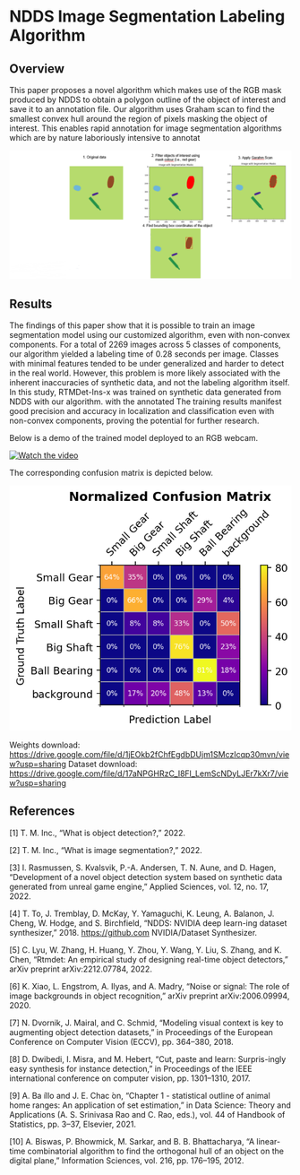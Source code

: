 NDDS Image Segmentation Labeling Algorithm
===============================================

Overview
--------

This paper proposes a novel algorithm which makes use of the RGB mask produced by NDDS to obtain a polygon outline of the object of interest and save it to an annotation file. Our algorithm uses Graham scan to find the smallest convex hull around the region of pixels masking the object of interest. This enables rapid annotation for image segmentation algorithms which are by nature laboriously intensive to annotat

![](./demo1.png)

Results
----------
The findings of this paper show that it is possible to train an image segmentation model using our customized algorithm, even with non-convex components. For a total of 2269 images across 5 classes of components, our algorithm yielded a labeling time of 0.28 seconds per image. Classes with minimal features tended to be under generalized and harder to detect in the real world. However, this problem is more likely associated with the inherent inaccuracies of synthetic data, and not the labeling algorithm itself. In this study, RTMDet-Ins-x was trained on synthetic data generated from NDDS with our algorithm. with the annotated The training results manifest good precision and accuracy in localization and classification even with non-convex components, proving the potential for further research.

Below is a demo of the trained model deployed to an RGB webcam.

[![Watch the video](https://img.youtube.com/watch?v=IjZ-6IQ1uCQ)](https://www.youtube.com/watch?v=IjZ-6IQ1uCQ)

The corresponding confusion matrix is depicted below.

![](./ConfusionMatrix.png)

Weights download: https://drive.google.com/file/d/1jEOkb2fChfEgdbDUjm1SMczIcqp30mvn/view?usp=sharing
Dataset download: https://drive.google.com/file/d/17aNPGHRzC_I8Fl_LemScNDyLJEr7kXr7/view?usp=sharing

References
----------
[1] T. M. Inc., “What is object detection?,” 2022.

[2] T. M. Inc., “What is image segmentation?,” 2022.

[3] I. Rasmussen, S. Kvalsvik, P.-A. Andersen, T. N. Aune, and D. Hagen, “Development of a novel object detection system based on synthetic data generated from unreal game engine,” Applied Sciences, vol. 12, no. 17, 2022.

[4] T. To, J. Tremblay, D. McKay, Y. Yamaguchi, K. Leung, A. Balanon, J. Cheng, W. Hodge, and S. Birchfield, “NDDS: NVIDIA deep learn-ing dataset synthesizer,” 2018. https://github.com NVIDIA/Dataset Synthesizer.

[5] C. Lyu, W. Zhang, H. Huang, Y. Zhou, Y. Wang, Y. Liu, S. Zhang, and K. Chen, “Rtmdet: An empirical study of designing real-time object detectors,” arXiv preprint arXiv:2212.07784, 2022.

[6] K. Xiao, L. Engstrom, A. Ilyas, and A. Madry, “Noise or signal: The role of image backgrounds in object recognition,” arXiv preprint arXiv:2006.09994, 2020.

[7] N. Dvornik, J. Mairal, and C. Schmid, “Modeling visual context is key to augmenting object detection datasets,” in Proceedings of the European Conference on Computer Vision (ECCV), pp. 364–380, 2018.

[8] D. Dwibedi, I. Misra, and M. Hebert, “Cut, paste and learn: Surpris-ingly easy synthesis for instance detection,” in Proceedings of the IEEE international conference on computer vision, pp. 1301–1310, 2017.

[9] A. Ba ́ıllo and J. E. Chac ́on, “Chapter 1 - statistical outline of animal home ranges: An application of set estimation,” in Data Science: Theory and Applications (A. S. Srinivasa Rao and C. Rao, eds.), vol. 44 of Handbook of Statistics, pp. 3–37, Elsevier, 2021.

[10] A. Biswas, P. Bhowmick, M. Sarkar, and B. B. Bhattacharya, “A linear-time combinatorial algorithm to find the orthogonal hull of an object on the digital plane,” Information Sciences, vol. 216, pp. 176–195, 2012.